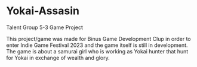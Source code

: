 # Yokai-Assasin
Talent Group 5-3 Game Project

This project/game was made for Binus Game Development Clup in order to enter Indie Game Festival 2023 and the game itself is still in development. The game is about a samurai girl who is working as Yokai hunter that hunt for Yokai in exchange of wealth and glory.
